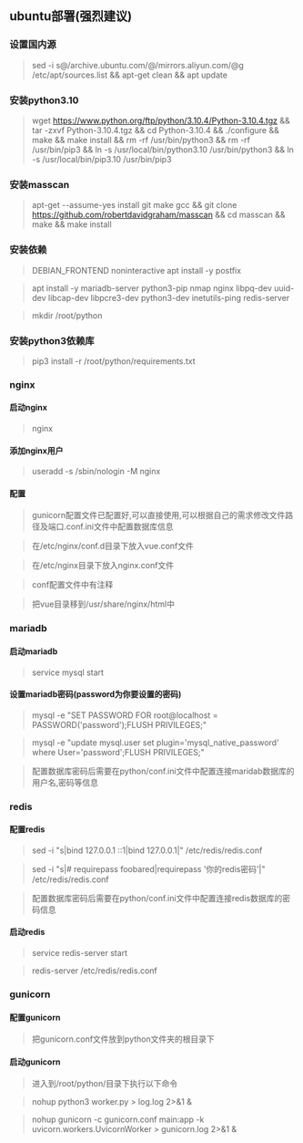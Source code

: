 ## ubuntu部署(强烈建议)

### 设置国内源

> sed -i s@/archive.ubuntu.com/@/mirrors.aliyun.com/@g /etc/apt/sources.list && apt-get clean && apt update

### 安装python3.10

> wget https://www.python.org/ftp/python/3.10.4/Python-3.10.4.tgz && tar -zxvf Python-3.10.4.tgz && cd Python-3.10.4 && ./configure && make && make install && rm -rf /usr/bin/python3 && rm -rf /usr/bin/pip3 && ln -s /usr/local/bin/python3.10 /usr/bin/python3 && ln -s /usr/local/bin/pip3.10 /usr/bin/pip3

### 安装masscan

> apt-get --assume-yes install git make gcc && git clone https://github.com/robertdavidgraham/masscan && cd masscan && make && make install

### 安装依赖

> DEBIAN_FRONTEND noninteractive apt install -y postfix

> apt install -y mariadb-server python3-pip nmap nginx libpq-dev uuid-dev libcap-dev libpcre3-dev python3-dev inetutils-ping redis-server

> mkdir /root/python

### 安装python3依赖库

> pip3 install -r /root/python/requirements.txt

### nginx

#### 启动nginx

> nginx

#### 添加nginx用户

> useradd -s /sbin/nologin -M nginx

#### 配置

> gunicorn配置文件已配置好,可以直接使用,可以根据自己的需求修改文件路径及端口.conf.ini文件中配置数据库信息

> 在/etc/nginx/conf.d目录下放入vue.conf文件

> 在/etc/nginx目录下放入nginx.conf文件

> conf配置文件中有注释

> 把vue目录移到/usr/share/nginx/html中

### mariadb

#### 启动mariadb

> service mysql start

#### 设置mariadb密码(password为你要设置的密码)

> mysql -e "SET PASSWORD FOR root@localhost = PASSWORD('password');FLUSH PRIVILEGES;"

> mysql -e "update mysql.user set plugin='mysql_native_password' where User='password';FLUSH PRIVILEGES;"

> 配置数据库密码后需要在python/conf.ini文件中配置连接maridab数据库的用户名,密码等信息

### redis

#### 配置redis

> sed -i "s|bind 127.0.0.1 ::1|bind 127.0.0.1|" /etc/redis/redis.conf

> sed -i "s|# requirepass foobared|requirepass '你的redis密码'|" /etc/redis/redis.conf

> 配置数据库密码后需要在python/conf.ini文件中配置连接redis数据库的密码信息

#### 启动redis

> service redis-server start

> redis-server /etc/redis/redis.conf

### gunicorn

#### 配置gunicorn

> 把gunicorn.conf文件放到python文件夹的根目录下

#### 启动gunicorn

> 进入到/root/python/目录下执行以下命令

> nohup python3 worker.py > log.log 2>&1 &

> nohup gunicorn -c gunicorn.conf main:app -k uvicorn.workers.UvicornWorker > gunicorn.log 2>&1 &